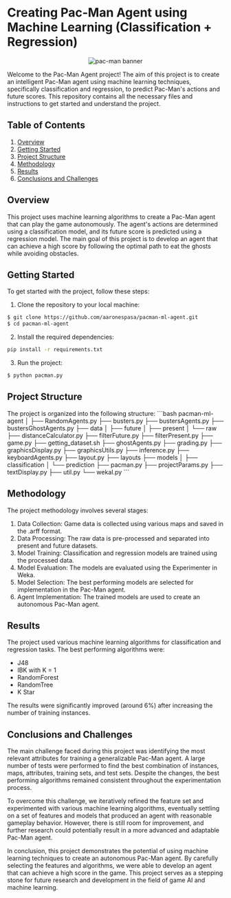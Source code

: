 # Creating Pac-Man Agent using Machine Learning (Classification + Regression)
<p align="center">
  <img src="https://lh3.googleusercontent.com/H8hhcUas7f9Pi4aMLTQfSTVk1wwE1d_SPYYGldXn9S8GARJis2ED4EpnIfXzfBhTP8KZM64bFnmgowpU3Ct7b7OznwcRakNOM3mB2KRr=s660" alt="pac-man banner" />
</p>
  
Welcome to the Pac-Man Agent project! The aim of this project is to create an intelligent Pac-Man agent using machine learning techniques, specifically classification and regression, to predict Pac-Man's actions and future scores. This repository contains all the necessary files and instructions to get started and understand the project.

## Table of Contents
<ol>
<li><a href="#overview">Overview</a></li>
<li><a href="#getting-started">Getting Started</a></li>
<li><a href="#project-structure">Project Structure</a></li>
<li><a href="#methodology">Methodology</a></li>
<li><a href="#results">Results</a></li>
<li><a href="#conclusions">Conclusions and Challenges</a></li>
</ol>

<h2 id="overview">Overview</h2>
This project uses machine learning algorithms to create a Pac-Man agent that can play the game autonomously. The agent's actions are determined using a classification model, and its future score is predicted using a regression model. The main goal of this project is to develop an agent that can achieve a high score by following the optimal path to eat the ghosts while avoiding obstacles.

<h2 id="getting-started">Getting Started</h2>

To get started with the project, follow these steps:

1. Clone the repository to your local machine:
```bash
$ git clone https://github.com/aaronespasa/pacman-ml-agent.git
$ cd pacman-ml-agent
```

2. Install the required dependencies:
```bash
pip install -r requirements.txt
```

3. Run the project:
```bash
$ python pacman.py
```

<h2 id="project-structure">Project Structure</h2>
The project is organized into the following structure:
```bash
pacman-ml-agent
│
├── RandomAgents.py
├── busters.py
├── bustersAgents.py
├── bustersGhostAgents.py
├── data
│   ├── future
│   ├── present
│   └── raw
├── distanceCalculator.py
├── filterFuture.py
├── filterPresent.py
├── game.py
├── getting_dataset.sh
├── ghostAgents.py
├── grading.py
├── graphicsDisplay.py
├── graphicsUtils.py
├── inference.py
├── keyboardAgents.py
├── layout.py
├── layouts
├── models
│   ├── classification
│   └── prediction
├── pacman.py
├── projectParams.py
├── textDisplay.py
├── util.py
└── wekaI.py
```

<h2 id="methodology">Methodology</h2>
The project methodology involves several stages:

1. Data Collection: Game data is collected using various maps and saved in the .arff format.
2. Data Processing: The raw data is pre-processed and separated into present and future datasets.
3. Model Training: Classification and regression models are trained using the processed data.
4. Model Evaluation: The models are evaluated using the Experimenter in Weka.
5. Model Selection: The best performing models are selected for implementation in the Pac-Man agent.
6. Agent Implementation: The trained models are used to create an autonomous Pac-Man agent.

<h2 id="results">Results</h2>
The project used various machine learning algorithms for classification and regression tasks. The best performing algorithms were:

<ul>
<li>J48</li>
<li>IBK with K = 1</li>
<li>RandomForest</li>
<li>RandomTree</li>
<li>K Star</li>
</ul>

The results were significantly improved (around 6%) after increasing the number of training instances.

<h2 id="conclusion">Conclusions and Challenges</h2>
The main challenge faced during this project was identifying the most relevant attributes for training a generalizable Pac-Man agent. A large number of tests were performed to find the best combination of instances, maps, attributes, training sets, and test sets. Despite the changes, the best performing algorithms remained consistent throughout the experimentation process.

To overcome this challenge, we iteratively refined the feature set and experimented with various machine learning algorithms, eventually settling on a set of features and models that produced an agent with reasonable gameplay behavior. However, there is still room for improvement, and further research could potentially result in a more advanced and adaptable Pac-Man agent.

In conclusion, this project demonstrates the potential of using machine learning techniques to create an autonomous Pac-Man agent. By carefully selecting the features and algorithms, we were able to develop an agent that can achieve a high score in the game. This project serves as a stepping stone for future research and development in the field of game AI and machine learning.
